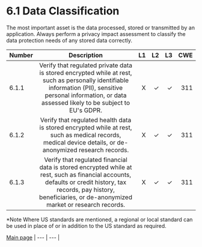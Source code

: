 # 6.1 Data Classification

The most important asset is the data processed, stored or transmitted by an application. Always perform a privacy impact assessment to classify the data protection needs of any stored data correctly.

| Number       | Description     | L1    		| L2         | L3 		   | CWE		|
| :------------- | :----------: | -----------: | -----------:|-----------:| -----------:|
| 6.1.1 | Verify that regulated private data is stored encrypted while at rest, such as personally identifiable information (PII), sensitive personal information, or data assessed likely to be subject to EU's GDPR. | X	 | ✓   | ✓   | 311 |
| 6.1.2 | Verify that regulated health data is stored encrypted while at rest, such as medical records, medical device details, or de-anonymized research records. | X 	 | ✓   | ✓   | 311 |
| 6.1.3 | Verify that regulated financial data is stored encrypted while at rest, such as financial accounts, defaults or credit history, tax records, pay history, beneficiaries, or de-anonymized market or research records. | X	 | ✓   | ✓   | 311|

*Note
Where US standards are mentioned, a regional or local standard can be used in place of or in addition to the US standard as required.

[Main page](../README.md) 
| --- | --- |